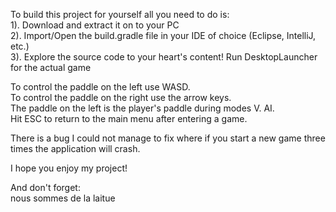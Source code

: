 To build this project for yourself all you need to do is:  
1). Download and extract it on to your PC  
2). Import/Open the build.gradle file in your IDE of choice (Eclipse, IntelliJ, etc.)  
3). Explore the source code to your heart's content! Run DesktopLauncher for the actual game  
  
To control the paddle on the left use WASD.  
To control the paddle on the right use the arrow keys.  
The paddle on the left is the player's paddle during modes V. AI.  
Hit ESC to return to the main menu after entering a game.  
  
There is a bug I could not manage to fix where if you
start a new game three times the application will crash.  
  
I hope you enjoy my project!  

And don't forget:  
nous sommes de la laitue